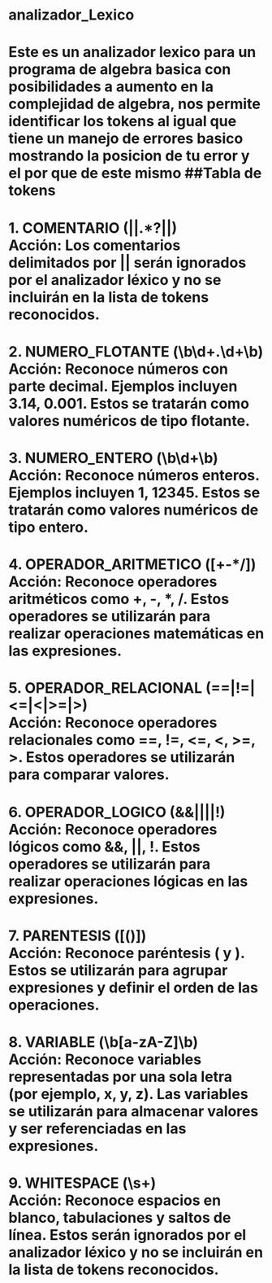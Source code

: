 # analizador_Lexico
Este es un analizador lexico para un programa de algebra basica con posibilidades a aumento en la complejidad de algebra, nos permite identificar los tokens al igual que tiene un manejo de errores basico mostrando la posicion de tu error y el por que de este mismo
##Tabla de tokens
===
**1. COMENTARIO (\|\|.*?\|\|)**  
Acción: Los comentarios delimitados por || serán ignorados por el analizador léxico y no se incluirán en la lista de tokens reconocidos.
===
**2. NUMERO_FLOTANTE (\b\d+\.\d+\b)**  
Acción: Reconoce números con parte decimal. Ejemplos incluyen 3.14, 0.001. Estos se tratarán como valores numéricos de tipo flotante.
===
**3. NUMERO_ENTERO (\b\d+\b)**  
Acción: Reconoce números enteros. Ejemplos incluyen 1, 12345. Estos se tratarán como valores numéricos de tipo entero.
===
**4. OPERADOR_ARITMETICO ([+\-*/])**  
Acción: Reconoce operadores aritméticos como +, -, *, /. Estos operadores se utilizarán para realizar operaciones matemáticas en las expresiones.
===
**5. OPERADOR_RELACIONAL (==|!=|<=|<|>=|>)**  
Acción: Reconoce operadores relacionales como ==, !=, <=, <, >=, >. Estos operadores se utilizarán para comparar valores.
===
**6. OPERADOR_LOGICO (&&|\|\||!)**  
Acción: Reconoce operadores lógicos como &&, ||, !. Estos operadores se utilizarán para realizar operaciones lógicas en las expresiones.
===
**7. PARENTESIS ([()])**  
Acción: Reconoce paréntesis ( y ). Estos se utilizarán para agrupar expresiones y definir el orden de las operaciones.
===
**8. VARIABLE (\b[a-zA-Z]\b)**  
Acción: Reconoce variables representadas por una sola letra (por ejemplo, x, y, z). Las variables se utilizarán para almacenar valores y ser referenciadas en las expresiones.
===
**9. WHITESPACE (\s+)**  
Acción: Reconoce espacios en blanco, tabulaciones y saltos de línea. Estos serán ignorados por el analizador léxico y no se incluirán en la lista de tokens reconocidos.
===
